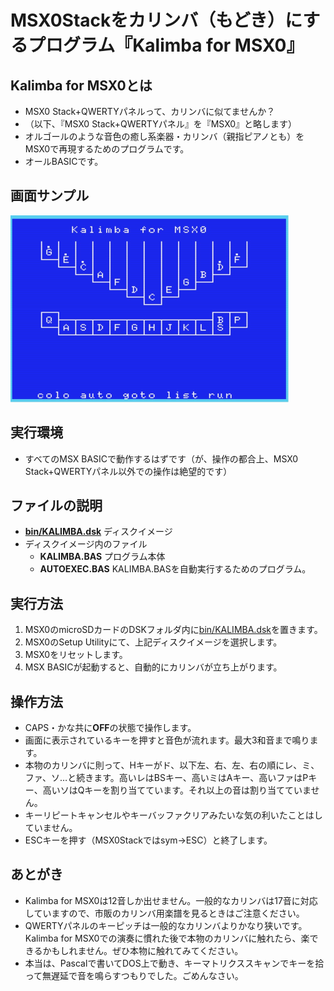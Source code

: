 # MSX0Stackをカリンバ（もどき）にするプログラム『Kalimba for MSX0』

## Kalimba for MSX0とは
- MSX0 Stack+QWERTYパネルって、カリンバに似てませんか？
- （以下、『MSX0 Stack+QWERTYパネル』を『MSX0』と略します）
- オルゴールのような音色の癒し系楽器・カリンバ（親指ピアノとも）をMSX0で再現するためのプログラムです。
- オールBASICです。

## 画面サンプル
<p>
<img src="/img/kalimba-1.jpg" alt="画面サンプル" width="445" height="299">
</p>

## 実行環境
- すべてのMSX BASICで動作するはずです（が、操作の都合上、MSX0 Stack+QWERTYパネル以外での操作は絶望的です）

## ファイルの説明
- **[bin/KALIMBA.dsk](https://github.com/matsun-ri/kalimba/raw/main/bin/KALIMBA.dsk)** ディスクイメージ
- ディスクイメージ内のファイル
  - **KALIMBA.BAS** プログラム本体
  - **AUTOEXEC.BAS** KALIMBA.BASを自動実行するためのプログラム。

## 実行方法
1. MSX0のmicroSDカードのDSKフォルダ内に[bin/KALIMBA.dsk](https://github.com/matsun-ri/kalimba/raw/main/bin/KALIMBA.dsk)を置きます。
2. MSX0のSetup Utilityにて、上記ディスクイメージを選択します。
3. MSX0をリセットします。
4. MSX BASICが起動すると、自動的にカリンバが立ち上がります。

## 操作方法
- CAPS・かな共に**OFF**の状態で操作します。
- 画面に表示されているキーを押すと音色が流れます。最大3和音まで鳴ります。
- 本物のカリンバに則って、Hキーがド、以下左、右、左、右の順にレ、ミ、ファ、ソ…と続きます。高いレはBSキー、高いミはAキー、高いファはPキー、高いソはQキーを割り当てています。それ以上の音は割り当てていません。
- キーリピートキャンセルやキーバッファクリアみたいな気の利いたことはしていません。
- ESCキーを押す（MSX0Stackではsym→ESC）と終了します。

## あとがき
- Kalimba for MSX0は12音しか出せません。一般的なカリンバは17音に対応していますので、市販のカリンバ用楽譜を見るときはご注意ください。
- QWERTYパネルのキーピッチは一般的なカリンバよりかなり狭いです。Kalimba for MSX0での演奏に慣れた後で本物のカリンバに触れたら、楽できるかもしれません。ぜひ本物に触れてみてください。
- 本当は、Pascalで書いてDOS上で動き、キーマトリクススキャンでキーを拾って無遅延で音を鳴らすつもりでした。ごめんなさい。
